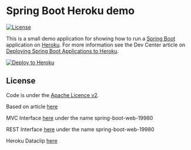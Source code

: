 # Spring Boot Heroku demo

[![License](http://img.shields.io/:license-apache-blue.svg)](http://www.apache.org/licenses/LICENSE-2.0.html)

This is a small demo application for showing how to run a [Spring Boot](http://projects.spring.io/spring-boot/)
application on [Heroku](http://heroku.com). For more information see the Dev Center article on 
[Deploying Spring Boot Applications to Heroku](https://devcenter.heroku.com/articles/deploying-spring-boot-apps-to-heroku).

[![Deploy to Heroku](https://www.herokucdn.com/deploy/button.png)](https://heroku.com/deploy)

## License

Code is under the [Apache Licence v2](https://www.apache.org/licenses/LICENSE-2.0.txt).

Based on article [here](https://devcenter.heroku.com/articles/deploying-spring-boot-apps-to-heroku "Originial Article")


MVC Interface [here](https://spring-boot-web-19980.herokuapp.com/mvc "spring-boot-web-19980") under the name spring-boot-web-19980

REST Interface [here](https://spring-boot-web-19980.herokuapp.com/rest/timetracks "spring-boot-web-19980") under the name spring-boot-web-19980

Heroku Dataclip [here](https://dataclips.heroku.com/olnokyerakgckownplmyqquybitf-record-1 "Dataclip")
